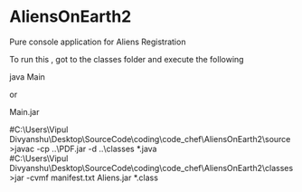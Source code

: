 AliensOnEarth2
==============

Pure console application for Aliens Registration 

To run this , got to the classes folder and execute the following

java Main

or 

Main.jar


#C:\Users\Vipul Divyanshu\Desktop\SourceCode\coding\code_chef\AliensOnEarth2\source>javac -cp ..\PDF.jar -d ..\classes *.java                                    
#C:\Users\Vipul Divyanshu\Desktop\SourceCode\coding\code_chef\AliensOnEarth2\classes>jar -cvmf manifest.txt Aliens.jar *.class
